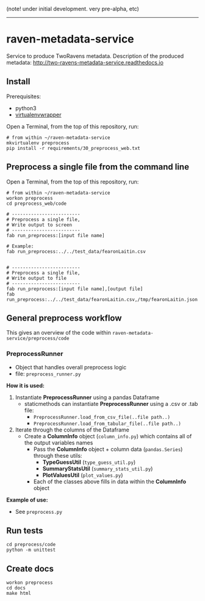 (note! under initial development. very pre-alpha, etc)

---

# raven-metadata-service

Service to produce TwoRavens metadata.  Description of the produced metadata: http://two-ravens-metadata-service.readthedocs.io

## Install

Prerequisites:
  - python3
  - [virtualenvwrapper](http://virtualenvwrapper.readthedocs.io/en/latest/install.html)


Open a Terminal, from the top of this repository, run:

```
# from within ~/raven-metadata-service
mkvirtualenv preprocess
pip install -r requirements/30_preprocess_web.txt
```

## Preprocess a single file from the command line

Open a Terminal, from the top of this repository, run:

```
# from within ~/raven-metadata-service
workon preprocess
cd preprocess_web/code

# -------------------------
# Preprocess a single file,
# Write output to screen
# -------------------------
fab run_preprocess:[input file name]

# Example:
fab run_preprocess:../../test_data/fearonLaitin.csv


# -------------------------
# Preprocess a single file,
# Write output to file
# -------------------------
fab run_preprocess:[input file name],[output file]
fab run_preprocess:../../test_data/fearonLaitin.csv,/tmp/fearonLaitin.json
```

## General preprocess workflow

This gives an overview of the code within `raven-metadata-service/preprocess/code`

### PreprocessRunner
  - Object that handles overall preprocess logic
  - file: `preprocess_runner.py`

**How it is used:**

1. Instantiate **PreprocessRunner** using a pandas Dataframe
    - staticmethods can instantiate **PreprocessRunner** using a .csv or .tab file:
        - `PreprocessRunner.load_from_csv_file(..file path..)`
        - `PreprocessRunner.load_from_tabular_file(..file path..)`
1. Iterate through the columns of the Dataframe
    - Create a **ColumnInfo** object (`column_info.py`) which contains all of the output variables names
      - Pass the **ColumnInfo** object + column data (`pandas.Series`) through these utils:
          - **TypeGuessUtil** (`type_guess_util.py`)
          - **SummaryStatsUtil** (`summary_stats_util.py`)
          - **PlotValuesUtil** (`plot_values.py`)
      - Each of the classes above fills in data within the **ColumnInfo** object

**Example of use:**
 - See `preprocess.py`


## Run tests

```
cd preprocess/code
python -m unittest
```

## Create docs

```
workon preprocess
cd docs
make html
```
